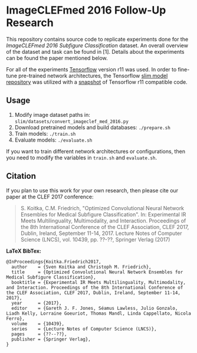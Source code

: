 ImageCLEFmed 2016 Follow-Up Research
====================================

This repository contains source code to replicate experiments done for the 
*ImageCLEFmed 2016 Subfigure Classification* dataset. An overall overview of
the dataset and task can be found in [1]. Details about the experiments can be
found the paper mentioned below. 

For all of the experiments [Tensorflow](https://www.tensorflow.org/) version 
r11 was used. In order to fine-tune pre-trained network architectures, the 
Tensorflow [slim model repository](https://github.com/tensorflow/models/tree/master/slim)
was utilized with a [snapshot](https://github.com/tensorflow/models/tree/a315e5681d9cfee90f3adba460fd63b29ad886f9)
of Tensorflow r11 compatible code.

Usage
-----

1. Modify image dataset paths in: `slim/datasets/convert_imageclef_med_2016.py`
2. Download pretrained models and build databases: `./prepare.sh`
3. Train models: `./train.sh`
4. Evaluate models: `./evaluate.sh`

If you want to train different network architectures or configurations, then 
you need to modify the variables in `train.sh` and `evaluate.sh`.

Citation
--------
If you plan to use this work for your own research, then please cite our paper 
at the CLEF 2017 conference: 

> S. Koitka, C.M. Friedrich, "Optimized Convolutional Neural Network Ensembles 
> for Medical Subfigure Classification". In: Experimental IR Meets 
> Multilinguality, Multimodality, and Interaction. Proceedings of the 8th 
> International Conference of the CLEF Association, CLEF 2017, Dublin, Ireland, 
> September 11-14, 2017. Lecture Notes of Computer Science (LNCS), vol. 10439, 
> pp. ??-??, Springer Verlag (2017)

__LaTeX BibTex:__
```
@InProceedings{Koitka.Friedrich2017,
  author    = {Sven Koitka and Christoph M. Friedrich},
  title     = {Optimized Convolutional Neural Network Ensembles for Medical Subfigure Classification},
  booktitle = {Experimental IR Meets Multilinguality, Multimodality, and Interaction. Proceedings of the 8th International Conference of the CLEF Association, CLEF 2017, Dublin, Ireland, September 11-14, 2017},
  year      = {2017},
  editor    = {Gareth J. F. Jones, Séamus Lawless, Julio Gonzalo, Liadh Kelly, Lorraine Goeuriot, Thomas Mandl, Linda Cappellato, Nicola Ferro},
  volume    = {10439},
  series    = {Lecture Notes of Computer Science (LNCS)},
  pages     = {??--??},
  publisher = {Springer Verlag},
}
```